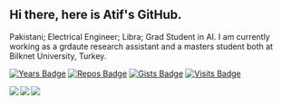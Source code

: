 <h2>Hi there, here is Atif's GitHub.</h2>
Pakistani; Electrical Engineer; Libra; Grad Student in AI.
I am currently working as a grdaute research assistant and a masters student both at Bilknet University, Turkey.

[![Years Badge](https://badges.pufler.dev/years/matifali)](https://badges.pufler.dev)
[![Repos Badge](https://badges.pufler.dev/repos/matifali)](https://badges.pufler.dev)
[![Gists Badge](https://badges.pufler.dev/gists/matifali)](https://badges.pufler.dev)
[![Visits Badge](https://badges.pufler.dev/visits/matifali/matifali)](https://badges.pufler.dev)

<a href="https://github.com/matifali">
  <img align="left" src="https://github-readme-stats.vercel.app/api?username=matifali&show_icons=true&count_private=true&hide_border=true&theme=tokyonight" />
  <img align="left" src="https://github-readme-stats.vercel.app/api/wakatime?username=matifali&hide_title=true&theme=tokyonight&hide_border=true" />
</a>
<a href="https://github.com/matifali">  
  <img align="center" src="https://github-readme-stats.vercel.app/api/top-langs/?username=matifali&layout=compact&card_width=250&hide_border=true&theme=tokyonight" /
</a>
